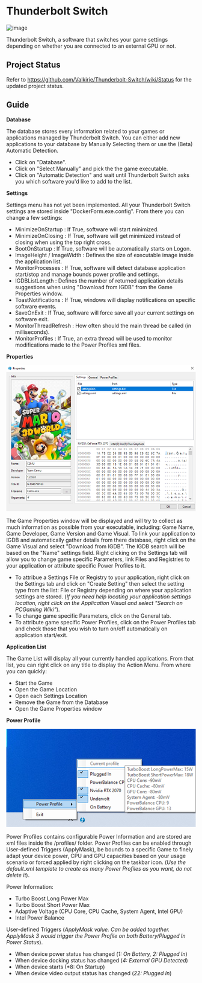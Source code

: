 # Thunderbolt Switch

![image](https://user-images.githubusercontent.com/934757/111270519-417a0500-8630-11eb-9312-65d095e1a180.png)

Thunderbolt Switch, a software that switches your game settings depending on whether you are connected to an external GPU or not.

## Project Status

Refer to https://github.com/Valkirie/Thunderbolt-Switch/wiki/Status for the updated project status.

## Guide

**Database**

The database stores every information related to your games or applications managed by Thunderbolt Switch. You can either add new applications to your database by Manually Selecting them or use the (Beta) Automatic Detection.

- Click on "Database".
- Click on "Select Manually" and pick the the game executable.
- Click on "Automatic Detection" and wait until Thunderbolt Switch asks you which software you'd like to add to the list.

**Settings**

Settings menu has not yet been implemented. All your Thunderbolt Switch settings are stored inside "DockerForm.exe.config".
From there you can change a few settings:
- MinimizeOnStartup : If True, software will start minimized.
- MinimizeOnClosing : If True, software will get minimized instead of closing when using the top right cross.
- BootOnStartup : If True, software will be automatically starts on Logon.
- ImageHeight / ImageWidth : Defines the size of executable image inside the application list.
- MonitorProcesses : If True, software will detect database application start/stop and manage bounds power profile and settings.
- IGDBListLength : Defines the number of returned application details suggestions when using "Download from IGDB" from the Game Properties window.
- ToastNotifications : If True, windows will display notifications on specific software events.
- SaveOnExit : If True, software will force save all your current settings on software exit.
- MonitorThreadRefresh : How often should the main thread be called (in milliseconds).
- MonitorProfiles : If True, an extra thread will be used to monitor modifications made to the Power Profiles xml files.

**Properties**

![Visual](assets/properties.png)

The Game Properties window will be displayed and will try to collect as much information as possible from your executable, including: Game Name, Game Developer, Game Version and Game Visual. To link your application to IGDB and automatically gather details from there database, right click on the Game Visual and select "Download from IGDB". The IGDB search will be based on the "Name" settings field. Right clicking on the Settings tab will allow you to change game specific Parameters, link Files and Registries to your application or attribute specific Power Profiles to it.

- To attribue a Settings File or Registry to your application, right click on the Settings tab and click on "Create Setting" then select the setting type from the list: File or Registry depending on where your application settings are stored. (*If you need help locating your application settings location, right click on the Application Visual and select "Search on PCGaming Wiki"*).
- To change game specific Parameters, click on the General tab.
- To attribute game specific Power Profiles, click on the Power Profiles tab and check those that you wish to turn on/off automatically on application start/exit.

**Application List**

The Game List will display all your currently handled applications. From that list, you can right click on any title to display the Action Menu.
From where you can quickly:
- Start the Game
- Open the Game Location
- Open each Settings Location
- Remove the Game from the Database
- Open the Game Properties window

**Power Profile**

![Visual](assets/trayicon.png)

Power Profiles contains configurable Power Information and are stored are xml files inside the /profiles/ folder. Power Profiles can be enabled through User-defined Triggers (ApplyMask), be bounds to a specific Game to finely adapt your device power, CPU and GPU capacities based on your usage scenario or forced applied by right clicking on the taskbar icon. (*Use the default.xml template to create as many Power Profiles as you want, do not delete it*).

Power Information:
- Turbo Boost Long Power Max
- Turbo Boost Short Power Max
- Adaptive Voltage (CPU Core, CPU Cache, System Agent, Intel GPU)
- Intel Power Balance

User-defined Triggers (*ApplyMask value. Can be added together. ApplyMask 3 would trigger the Power Profile on both Battery/Plugged In Power Status*).
- When device power status has changed (*1: On Battery, 2: Plugged In*)
- When device docking status has changed (*4: External GPU Detected*)
- When device starts (*8: On Startup)
- When device video output status has changed (*22: Plugged In*)
